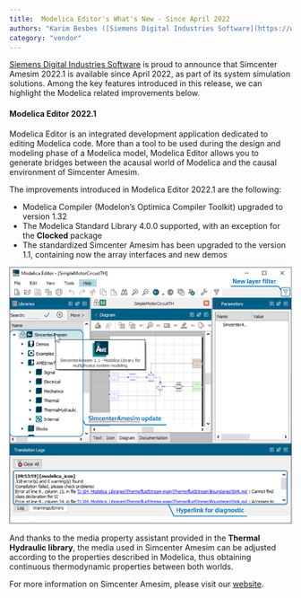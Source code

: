 ```yaml
---
title:  Modelica Editor's What's New - Since April 2022
authors: "Karim Besbes ([Siemens Digital Industries Software](https://www.sw.siemens.com/)"
category: "vendor"
---
```



[Siemens Digital Industries Software](https://www.sw.siemens.com/ ) is proud to announce that Simcenter Amesim 2022.1 is available since April 2022, as part of its system simulation solutions. Among the key features introduced in this release, we can highlight the Modelica related improvements below.

#### Modelica Editor 2022.1
Modelica Editor is an integrated development application dedicated to editing Modelica code. More than a tool to be used during the design and modeling phase of a Modelica model, Modelica Editor allows you to generate bridges between the acausal world of Modelica and the causal environment of Simcenter Amesim.

The improvements introduced in Modelica Editor 2022.1 are the following:
* Modelica Compiler (Modelon’s Optimica Compiler Toolkit) upgraded to version 1.32
* The Modelica Standard Library 4.0.0 supported, with an exception for the **Clocked** package
* The standardized Simcenter Amesim has been upgraded to the version 1.1, containing now the array interfaces and new demos



![Hybrid modelling example](Simcenter_Amesim_Modelica_Editor_20221.png)

And thanks to the media property assistant provided in the **Thermal Hydraulic library**, the media used in Simcenter Amesim can be adjusted according to the properties described in Modelica, thus obtaining continuous thermodynamic properties between both worlds.

For more information on Simcenter Amesim, please visit our [website](https://www.plm.automation.siemens.com/global/fr/products/simcenter/simcenter-amesim.html).
